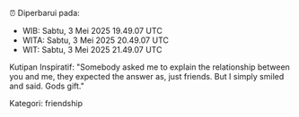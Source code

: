 ⏰ Diperbarui pada:
- WIB: Sabtu, 3 Mei 2025 19.49.07 UTC
- WITA: Sabtu, 3 Mei 2025 20.49.07 UTC
- WIT: Sabtu, 3 Mei 2025 21.49.07 UTC

Kutipan Inspiratif:
"Somebody asked me to explain the relationship between you and me, they expected the answer as, just friends. But I simply smiled and said. Gods gift."


Kategori: friendship


